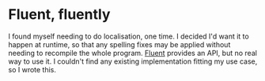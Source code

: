 # Fluent, fluently
I found myself needing to do localisation, one time. I decided I'd want it to happen at runtime, so that any spelling fixes may be applied without needing to recompile the whole program. [Fluent](https://github.com/projectfluent/fluent-rs) provides an API, but no real way to use it. I couldn't find any existing implementation fitting my use case, so I wrote this.
